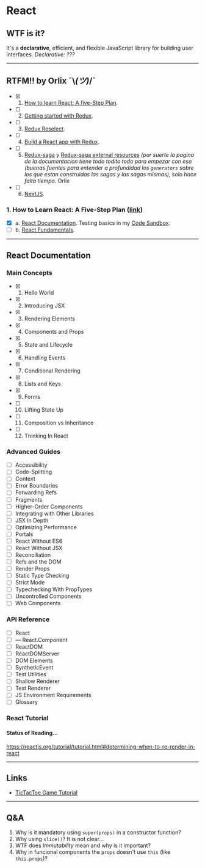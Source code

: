 # React

## WTF is it?

It's a **declarative**, efficient, and flexible JavaScript library for building user interfaces. _Declarative: ???_

---

## RTFM!! by Orlix ¯\\_(ツ)_/¯

- [x] 1. [How to learn React: A five-Step Plan](https://www.lullabot.com/articles/how-to-learn-react).
- [ ] 2. [Getting started with Redux](https://egghead.io/courses/getting-started-with-redux).
- [ ] 3. [Redux Reselect](https://github.com/reduxjs/reselect).
- [ ] 4. [Build a React app with Redux](https://egghead.io/courses/build-a-react-app-with-redux).
- [ ] 5. [Redux-saga](https://redux-saga.js.org) y [Redux-saga external resources](https://redux-saga.js.org/docs/ExternalResources.html) _(por suerte la pagina de la documentacion tiene todo todito todo para empezar con eso (buenas fuentes para entender a profundidad los `generators` sobre los que estan construidas las sagas y las sagas mismas), solo hace falta tiempo._ Orlix
- [ ] 6. [NextJS](https://nextjs.org/learn).

### 1. How to Learn React: A Five-Step Plan ([link](https://www.lullabot.com/articles/how-to-learn-react))

- [x] a. [React Documentation](https://facebook.github.io/react/docs/installation.html). Testing basics in my [Code Sandbox](https://codesandbox.io/s/z6mm45q8nx).
- [ ] b. [React Fundamentals](https://reacttraining.com/online/react-fundamentals).

---

## React Documentation

### Main Concepts

- [x] 1. Hello World
- [x] 2. Introducing JSX
- [x] 3. Rendering Elements
- [x] 4. Components and Props
- [x] 5. State and Lifecycle
- [x] 6. Handling Events
- [x] 7. Conditional Rendering
- [x] 8. Lists and Keys
- [x] 9. Forms
- [ ] 10. Lifting State Up
- [ ] 11. Composition vs Inheritance
- [ ] 12. Thinking In React

### Advanced Guides

- [ ] Accessibility
- [ ] Code-Splitting
- [ ] Context
- [ ] Error Boundaries
- [ ] Forwarding Refs
- [ ] Fragments
- [ ] Higher-Order Components
- [ ] Integrating with Other Libraries
- [ ] JSX In Depth
- [ ] Optimizing Performance
- [ ] Portals
- [ ] React Without ES6
- [ ] React Without JSX
- [ ] Reconciliation
- [ ] Refs and the DOM
- [ ] Render Props
- [ ] Static Type Checking
- [ ] Strict Mode
- [ ] Typechecking With PropTypes
- [ ] Uncontrolled Components
- [ ] Web Components

### API Reference

- [ ] React
- [ ] — React.Component
- [ ] ReactDOM
- [ ] ReactDOMServer
- [ ] DOM Elements
- [ ] SyntheticEvent
- [ ] Test Utilities
- [ ] Shallow Renderer
- [ ] Test Renderer
- [ ] JS Environment Requirements
- [ ] Glossary

### React Tutorial

#### Status of Reading...

<https://reactjs.org/tutorial/tutorial.html#determining-when-to-re-render-in-react>

---

## Links

- [TicTacToe Game Tutorial](https://reactjs.org/tutorial/tutorial.html)

---

## Q&A

1. Why is it mandatory using `super(props)` in a constructor function?
2. Why using `slice()`? It is not clear...
3. WTF does _Immutability_ mean and why is it important?
4. Why in funcional components the `props` doesn't use `this` (like `this.props`)?